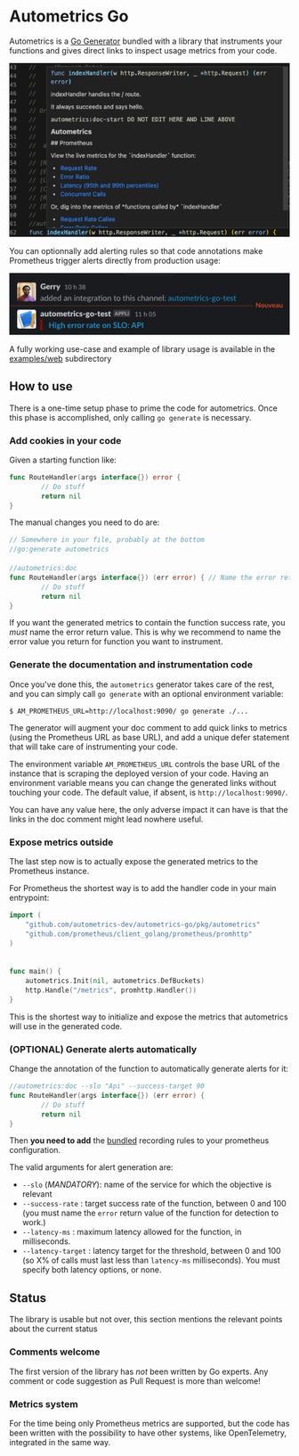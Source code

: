 # Autometrics Go

Autometrics is a [Go
Generator](https://pkg.go.dev/cmd/go#hdr-Generate_Go_files_by_processing_source)
bundled with a library that instruments your functions and gives direct links to 
inspect usage metrics from your code.

![Documentation comments of instrumented function is augmented with links](./assets/codium-screenshot-example.png)

You can optionnally add alerting rules so that code annotations make Prometheus
trigger alerts directly from production usage:

![a Slack bot is posting an alert directly in the channel](./assets/slack-alert-example.png)

A fully working use-case and example of library usage is available in the
[examples/web](./examples/web) subdirectory

## How to use

There is a one-time setup phase to prime the code for autometrics. Once this
phase is accomplished, only calling `go generate` is necessary.

### Add cookies in your code

Given a starting function like:

```go
func RouteHandler(args interface{}) error {
        // Do stuff
        return nil
}
```

The manual changes you need to do are:

```go
// Somewhere in your file, probably at the bottom
//go:generate autometrics

//autometrics:doc
func RouteHandler(args interface{}) (err error) { // Name the error return value; this is an optional but recommended change
        // Do stuff
        return nil
}
```

If you want the generated metrics to contain the function success rate, you
_must_ name the error return value. This is why we recommend to name the error
value you return for function you want to instrument.

### Generate the documentation and instrumentation code

Once you've done this, the `autometrics` generator takes care of the rest, and you can
simply call `go generate` with an optional environment variable:

```console
$ AM_PROMETHEUS_URL=http://localhost:9090/ go generate ./...
```

The generator will augment your doc comment to add quick links to metrics (using
the Prometheus URL as base URL), and add a unique defer statement that will take
care of instrumenting your code.

The environment variable `AM_PROMETHEUS_URL` controls the base URL of the instance that
is scraping the deployed version of your code. Having an environment variable means you
can change the generated links without touching your code. The default value, if absent,
is `http://localhost:9090/`.

You can have any value here, the only adverse impact it can
have is that the links in the doc comment might lead nowhere useful.

### Expose metrics outside

The last step now is to actually expose the generated metrics to the Prometheus instance.

For Prometheus the shortest way is to add the handler code in your main entrypoint:

``` go
import (
	"github.com/autometrics-dev/autometrics-go/pkg/autometrics"
	"github.com/prometheus/client_golang/prometheus/promhttp"
)


func main() {
	autometrics.Init(nil, autometrics.DefBuckets)
	http.Handle("/metrics", promhttp.Handler())
}
```

This is the shortest way to initialize and expose the metrics that autometrics will use
in the generated code.

### (OPTIONAL) Generate alerts automatically

Change the annotation of the function to automatically generate alerts for it:

``` go
//autometrics:doc --slo "Api" --success-target 90
func RouteHandler(args interface{}) (err error) {
        // Do stuff
        return nil
}
```

Then **you need to add** the [bundled](./configs/autometrics.rules.yml)
recording rules to your prometheus configuration.

The valid arguments for alert generation are:
- `--slo` (*MANDATORY*): name of the service for which the objective is relevant
- `--success-rate` : target success rate of the function, between 0 and 100 (you
  must name the `error` return value of the function for detection to work.)
- `--latency-ms` : maximum latency allowed for the function, in milliseconds.
- `--latency-target` : latency target for the threshold, between 0 and 100 (so X%
  of calls must last less than `latency-ms` milliseconds). You must specify both
  latency options, or none.

## Status

The library is usable but not over, this section mentions the relevant points about
the current status

### Comments welcome

The first version of the library has _not_ been written by Go experts. Any comment or
code suggestion as Pull Request is more than welcome!

### Metrics system

For the time being only Prometheus metrics are supported, but the code has been
written with the possibility to have other systems, like OpenTelemetry,
integrated in the same way.
